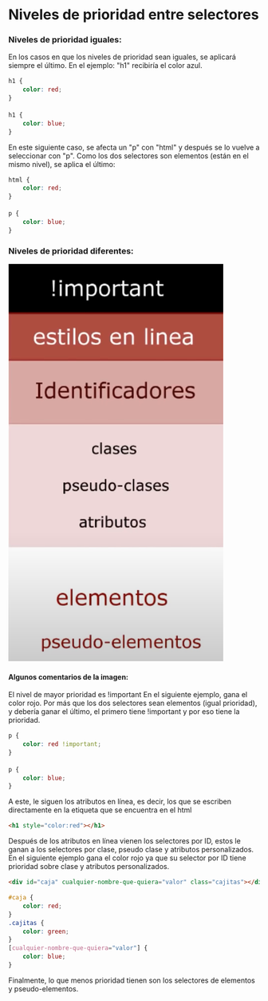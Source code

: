 # Niveles de prioridad entre selectores

### Niveles de prioridad iguales:
En los casos en que los niveles de prioridad sean iguales, se aplicará siempre el último. En el ejemplo: "h1" recibiría el color azul.
```css
h1 {
    color: red;
}

h1 {
    color: blue;
}
```

En este siguiente caso, se afecta un "p" con "html" y después se lo vuelve a seleccionar con "p". Como los dos selectores son elementos (están en el mismo nivel), se aplica el último:
```css
html {
    color: red;
}

p {
    color: blue;
}
``` 
### Niveles de prioridad diferentes:
![Prioridad de selectores](img.png "Prioridad de selectores en CSS")
#### Algunos comentarios de la imagen:
El nivel de mayor prioridad es !important
En el siguiente ejemplo, gana el color rojo. Por más que los dos selectores sean elementos (igual prioridad), y debería ganar el último, el primero tiene !important y por eso tiene la prioridad.
```css
p {
    color: red !important;
}

p {
    color: blue;
}
```
A este, le siguen los atributos en línea, es decir, los que se escriben directamente en la etiqueta que se encuentra en el html
```html
<h1 style="color:red"></h1>
```
Después de los atributos en línea vienen los selectores por ID, estos le ganan a los selectores por clase, pseudo clase y atributos personalizados.
En el siguiente ejemplo gana el color rojo ya que su selector por ID tiene prioridad sobre clase y atributos personalizados.
```html
<div id="caja" cualquier-nombre-que-quiera="valor" class="cajitas"></div>
```
```css
#caja {
    color: red;
}
.cajitas {
    color: green;
}
[cualquier-nombre-que-quiera="valor"] {
    color: blue;
}
```
Finalmente, lo que menos prioridad tienen son los selectores de elementos y pseudo-elementos.